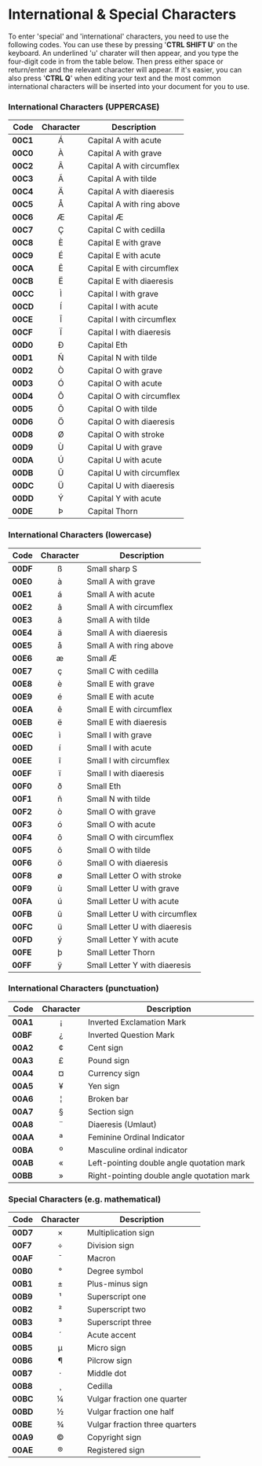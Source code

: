 International & Special Characters
==================================

To enter 'special' and 'international' characters, you need to use the following codes. You can use these by pressing '__CTRL SHIFT U__' on the keyboard. An underlined 'u' charater will then appear, and you type the four-digit code in from the table below. Then press either space or return/enter and the relevant character will appear. If it's easier, you can also press '__CTRL Q__' when editing your text and the most common international characters will be inserted into your document for you to use.

### International Characters (UPPERCASE)

|   Code   |  Character  | Description               |
|----------|:-----------:|---------------------------|
| __00C1__ |   Á         | Capital A with acute      |
| __00C0__ |   À         | Capital A with grave      |
| __00C2__ |   Â         | Capital A with circumflex |
| __00C3__ |   Ã         | Capital A with tilde      |
| __00C4__ |   Ä         | Capital A with diaeresis  |
| __00C5__ |   Å         | Capital A with ring above |
| __00C6__ |   Æ         | Capital Æ                 |
| __00C7__ |   Ç         | Capital C with cedilla    |
| __00C8__ |   È         | Capital E with grave      |
| __00C9__ |   É         | Capital E with acute      |
| __00CA__ |   Ê         | Capital E with circumflex |
| __00CB__ |   Ë         | Capital E with diaeresis  |
| __00CC__ |   Ì         | Capital I with grave      |
| __00CD__ |   Í         | Capital I with acute      |
| __00CE__ |   Î         | Capital I with circumflex |
| __00CF__ |   Ï         | Capital I with diaeresis  |
| __00D0__ |   Ð         | Capital Eth               |
| __00D1__ |   Ñ         | Capital N with tilde      |
| __00D2__ |   Ò         | Capital O with grave      |
| __00D3__ |   Ó         | Capital O with acute      |
| __00D4__ |   Ô         | Capital O with circumflex |
| __00D5__ |   Õ         | Capital O with tilde      |
| __00D6__ |   Ö         | Capital O with diaeresis  |
| __00D8__ |   Ø         | Capital O with stroke     |
| __00D9__ |   Ù         | Capital U with grave      |
| __00DA__ |   Ú         | Capital U with acute      |
| __00DB__ |   Û         | Capital U with circumflex |
| __00DC__ |   Ü         | Capital U with diaeresis  |
| __00DD__ |   Ý         | Capital Y with acute      |
| __00DE__ |   Þ         | Capital Thorn             |

### International Characters (lowercase)

|   Code   |  Character  | Description                   |
|----------|:-----------:|-------------------------------|
| __00DF__ |   ß         |Small sharp S                  |
| __00E0__ |   à         |Small A with grave             |
| __00E1__ |   á         |Small A with acute             |
| __00E2__ |   â         |Small A with circumflex        |
| __00E3__ |   ã         |Small A with tilde             |
| __00E4__ |   ä         |Small A with diaeresis         |
| __00E5__ |   å         |Small A with ring above        |
| __00E6__ |   æ         |Small Æ                        |
| __00E7__ |   ç         |Small C with cedilla           |
| __00E8__ |   è         |Small E with grave             |
| __00E9__ |   é         |Small E with acute             |
| __00EA__ |   ê         |Small E with circumflex        |
| __00EB__ |   ë         |Small E with diaeresis         |
| __00EC__ |   ì         |Small I with grave             |
| __00ED__ |   í         |Small I with acute             |
| __00EE__ |   î         |Small I with circumflex        |
| __00EF__ |   ï         |Small I with diaeresis         |
| __00F0__ |   ð         |Small Eth                      |
| __00F1__ |   ñ         |Small N with tilde             |
| __00F2__ |   ò         |Small O with grave             |
| __00F3__ |   ó         |Small O with acute             |
| __00F4__ |   ô         |Small O with circumflex        |
| __00F5__ |   õ         |Small O with tilde             |
| __00F6__ |   ö         |Small O with diaeresis         |
| __00F8__ |   ø         |Small Letter O with stroke     |
| __00F9__ |   ù         |Small Letter U with grave      |
| __00FA__ |   ú         |Small Letter U with acute      |
| __00FB__ |   û         |Small Letter U with circumflex |
| __00FC__ |   ü         |Small Letter U with diaeresis  |
| __00FD__ |   ý         |Small Letter Y with acute      |
| __00FE__ |   þ         |Small Letter Thorn             |
| __00FF__ |   ÿ         |Small Letter Y with diaeresis  |

### International Characters (punctuation)

|   Code   |  Character  | Description                                |
|----------|:-----------:|--------------------------------------------|
| __00A1__ |   ¡         | Inverted Exclamation Mark                  |
| __00BF__ |   ¿         | Inverted Question Mark                     |
| __00A2__ |   ¢         | Cent sign                                  |
| __00A3__ |   £         | Pound sign                                 |
| __00A4__ |   ¤         | Currency sign                              |
| __00A5__ |   ¥         | Yen sign                                   |
| __00A6__ |   ¦         | Broken bar                                 |
| __00A7__ |   §         | Section sign                               |
| __00A8__ |   ¨         | Diaeresis (Umlaut)                         |
| __00AA__ |   ª         | Feminine Ordinal Indicator                 |
| __00BA__ |   º         | Masculine ordinal indicator                |
| __00AB__ |   «         | Left-pointing double angle quotation mark  |
| __00BB__ |   »         | Right-pointing double angle quotation mark |

### Special Characters (e.g. mathematical)

|   Code   |  Character  | Description                    |
|----------|:-----------:|--------------------------------|
| __00D7__ |   ×         | Multiplication sign            |
| __00F7__ |   ÷         | Division sign                  |
| __00AF__ |   ¯         | Macron                         |
| __00B0__ |   °         | Degree symbol                  |
| __00B1__ |   ±         | Plus-minus sign                |
| __00B9__ |   ¹         | Superscript one                |
| __00B2__ |   ²         | Superscript two                |
| __00B3__ |   ³         | Superscript three              |
| __00B4__ |   ´         | Acute accent                   |
| __00B5__ |   µ         | Micro sign                     |
| __00B6__ |   ¶         | Pilcrow sign                   |
| __00B7__ |   ·         | Middle dot                     |
| __00B8__ |   ¸         | Cedilla                        |
| __00BC__ |   ¼         | Vulgar fraction one quarter    |
| __00BD__ |   ½         | Vulgar fraction one half       |
| __00BE__ |   ¾         | Vulgar fraction three quarters |
| __00A9__ |   ©         | Copyright sign                 |
| __00AE__ |   ®         | Registered sign                |